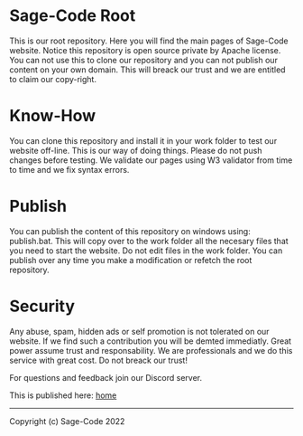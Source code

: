 # Sage-Code Root

This is our root repository. Here you will find the main pages of Sage-Code website. Notice this repository is open source private by Apache license. You can not use this to clone our repository and you can not publish our content on your own domain. This will breack our trust and we are entitled to claim our copy-right.

# Know-How

You can clone this repository and install it in your work folder to test our website off-line. This is our way of doing things. Please do not push changes before testing. We validate our pages using W3 validator from time to time and we fix syntax errors.

# Publish

You can publish the content of this repository on windows using: publish.bat. This will copy over to the work folder all the necesary files that you need to start the website. Do not edit files in the work folder. You can publish over any time you make a modification or refetch the root repository.

# Security

Any abuse, spam, hidden ads or self promotion is not tolerated on our website. If we find such a contribution you will be demted immediatly. Great power assume trust and responsability. We are professionals and we do this service with great cost. Do not breack our trust!

For questions and feedback join our Discord server.

This is published here: [home](https://sagecode.net)

---
Copyright (c) Sage-Code 2022
